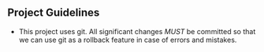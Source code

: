 ## Project Guidelines

- This project uses git. All significant changes *MUST* be committed so that we can use git as a rollback feature in case of errors and mistakes.